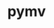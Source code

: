 ---
title: pymv
layout: project
class_project: no
work_project: no
wip: yes
project_link: https://github.com/Changer098/pymv
demo_link: !!null
languages: [Python]
technologies: [ffmpeg]
main_screenshot: !!null
screenshots: !!null
---
